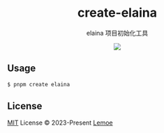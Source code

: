 <h1 align="center">
create-elaina
</h1>

<p align="center">
elaina 项目初始化工具
<p>

<p align="center">
  <a href="https://www.npmjs.com/package/create-elaina"><img src="https://img.shields.io/npm/v/create-elaina?style=flat-square"></a>
<p>
  
## Usage

```bash
$ pnpm create elaina
```

## License

[MIT](./LICENSE) License © 2023-Present [Lemoe](https://github.com/lemoe2021)
